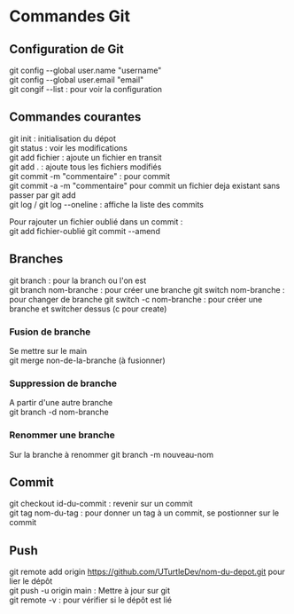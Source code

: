 # Commandes Git  

## Configuration de Git  
  
git config --global user.name "username"  
git config --global user.email "email"  
git congif --list  : pour voir la configuration


## Commandes courantes

git init : initialisation du dépot  
git status : voir les modifications  
git add fichier : ajoute un fichier en transit  
git add . : ajoute tous les fichiers modifiés  
git commit -m "commentaire" : pour commit  
git commit -a -m "commentaire" pour commit un fichier deja existant   sans passer par git add  
git log / git log --oneline : affiche la liste des commits
  
Pour rajouter un fichier oublié dans un commit :  
git add fichier-oublié
git commit --amend  

## Branches
git branch : pour la branch ou l'on est  
git branch nom-branche : pour créer une branche
git switch nom-branche : pour changer de branche
git switch -c nom-branche : pour créer une branche et switcher dessus (c pour create)  

### Fusion de branche
Se mettre sur le main  
git merge non-de-la-branche (à fusionner)

### Suppression de branche
A partir d'une autre branche  
git branch -d nom-branche

### Renommer une branche
Sur la branche à renommer
git branch -m nouveau-nom

## Commit
git checkout id-du-commit : revenir sur un commit  
git tag nom-du-tag : pour donner un tag à un commit, se postionner sur le commit  

## Push
git remote add origin https://github.com/UTurtleDev/nom-du-depot.git pour lier le dépôt  
git push -u origin main : Mettre à jour sur git  
git remote -v : pour vérifier si le dépôt est lié




